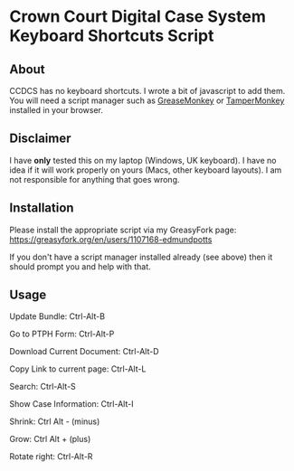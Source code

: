 # Crown Court Digital Case System Keyboard Shortcuts Script

## About
CCDCS has no keyboard shortcuts. I wrote a bit of javascript to add them. You will need a script manager such as [GreaseMonkey](https://addons.mozilla.org/en-US/firefox/addon/greasemonkey/) or [TamperMonkey](https://www.tampermonkey.net/) installed in your browser.

## Disclaimer
I have **only** tested this on my laptop (Windows, UK keyboard). I have no idea if it will work properly on yours (Macs, other keyboard layouts). I am not responsible for anything that goes wrong.

## Installation
Please install the appropriate script via my GreasyFork page: https://greasyfork.org/en/users/1107168-edmundpotts

If you don't have a script manager installed already (see above) then it should prompt you and help with that.

## Usage

Update Bundle: Ctrl-Alt-B

Go to PTPH Form: Ctrl-Alt-P

Download Current Document: Ctrl-Alt-D

Copy Link to current page: Ctrl-Alt-L

Search: Ctrl-Alt-S

Show Case Information: Ctrl-Alt-I

Shrink: Ctrl Alt - (minus)

Grow: Ctrl Alt + (plus)

Rotate right: Ctrl-Alt-R
